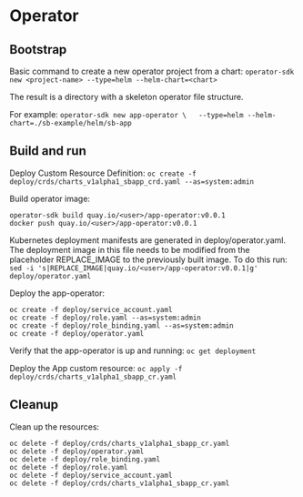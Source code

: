 # Operator
## Bootstrap
Basic command to create a new operator project from a chart: `operator-sdk new <project-name> --type=helm --helm-chart=<chart>`

The result is a directory with a skeleton operator file structure.

For example: `operator-sdk new app-operator \
   --type=helm --helm-chart=./sb-example/helm/sb-app`

## Build and run
Deploy Custom Resource Definition: `oc create -f deploy/crds/charts_v1alpha1_sbapp_crd.yaml --as=system:admin`

Build operator image:
```
operator-sdk build quay.io/<user>/app-operator:v0.0.1
docker push quay.io/<user>/app-operator:v0.0.1
```

Kubernetes deployment manifests are generated in deploy/operator.yaml. The deployment image in this file needs to be modified from the placeholder REPLACE_IMAGE to the previously built image. To do this run:
`sed -i 's|REPLACE_IMAGE|quay.io/<user>/app-operator:v0.0.1|g' deploy/operator.yaml`

Deploy the app-operator:
```
oc create -f deploy/service_account.yaml
oc create -f deploy/role.yaml --as=system:admin
oc create -f deploy/role_binding.yaml --as=system:admin
oc create -f deploy/operator.yaml
```
Verify that the app-operator is up and running: `oc get deployment`


Deploy the App custom resource: `oc apply -f deploy/crds/charts_v1alpha1_sbapp_cr.yaml`

## Cleanup
Clean up the resources:
```
oc delete -f deploy/crds/charts_v1alpha1_sbapp_cr.yaml
oc delete -f deploy/operator.yaml
oc delete -f deploy/role_binding.yaml
oc delete -f deploy/role.yaml
oc delete -f deploy/service_account.yaml
oc delete -f deploy/crds/charts_v1alpha1_sbapp_cr.yaml
```
